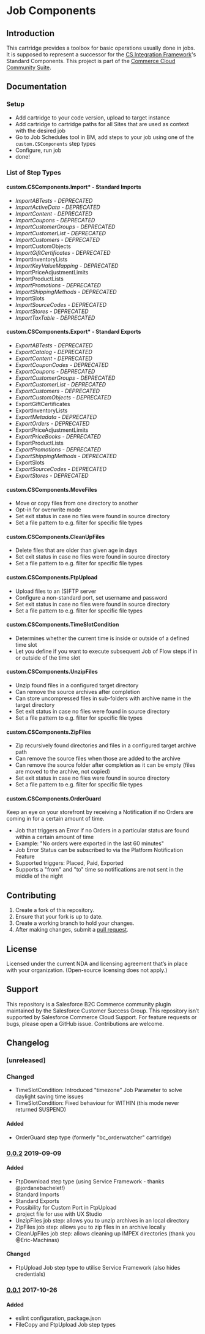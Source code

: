 # Job Components

## Introduction
This cartridge provides a toolbox for basic operations usually done in jobs. It is supposed to represent a successor for the [CS Integration Framework](https://github.com/SalesforceCommerceCloud/integrationframework)'s Standard Components. This project is part of the [Commerce Cloud Community Suite](https://developer.commercecloud.com/s/article/Commerce-Cloud-Community-Suite).

## Documentation

### Setup

 - Add cartridge to your code version, upload to target instance
 - Add cartridge to cartridge paths for all Sites that are used as context with the desired job
 - Go to Job Schedules tool in BM, add steps to your job using one of the `custom.CSComponents` step types
 - Configure, run job
 - done!

### List of Step Types

#### custom.CSComponents.Import* - Standard Imports

 - _ImportABTests - DEPRECATED_
 - _ImportActiveData - DEPRECATED_
 - _ImportContent - DEPRECATED_
 - _ImportCoupons - DEPRECATED_
 - _ImportCustomerGroups - DEPRECATED_
 - _ImportCustomerList - DEPRECATED_
 - _ImportCustomers - DEPRECATED_
 - ImportCustomObjects
 - _ImportGiftCertificates - DEPRECATED_
 - ImportInventoryLists
 - _ImportKeyValueMapping - DEPRECATED_
 - ImportPriceAdjustmentLimits
 - ImportProductLists
 - _ImportPromotions - DEPRECATED_
 - _ImportShippingMethods - DEPRECATED_
 - ImportSlots
 - _ImportSourceCodes - DEPRECATED_
 - _ImportStores - DEPRECATED_
 - _ImportTaxTable - DEPRECATED_


#### custom.CSComponents.Export* - Standard Exports

 - _ExportABTests - DEPRECATED_
 - _ExportCatalog - DEPRECATED_
 - _ExportContent - DEPRECATED_
 - _ExportCouponCodes - DEPRECATED_
 - _ExportCoupons - DEPRECATED_
 - _ExportCustomerGroups - DEPRECATED_
 - _ExportCustomerList - DEPRECATED_
 - _ExportCustomers - DEPRECATED_
 - _ExportCustomObjects - DEPRECATED_
 - ExportGiftCertificates
 - ExportInventoryLists
 - _ExportMetadata - DEPRECATED_
 - _ExportOrders - DEPRECATED_
 - ExportPriceAdjustmentLimits
 - _ExportPriceBooks - DEPRECATED_
 - ExportProductLists
 - _ExportPromotions - DEPRECATED_
 - _ExportShippingMethods - DEPRECATED_
 - ExportSlots
 - _ExportSourceCodes - DEPRECATED_
 - _ExportStores - DEPRECATED_

#### custom.CSComponents.MoveFiles

 - Move or copy files from one directory to another
 - Opt-in for overwrite mode
 - Set exit status in case no files were found in source directory
 - Set a file pattern to e.g. filter for specific file types


#### custom.CSComponents.CleanUpFiles

 - Delete files that are older than given age in days
 - Set exit status in case no files were found in source directory
 - Set a file pattern to e.g. filter for specific file types

#### custom.CSComponents.FtpUpload

 - Upload files to an (S)FTP server
 - Configure a non-standard port, set username and password
 - Set exit status in case no files were found in source directory
 - Set a file pattern to e.g. filter for specific file types

#### custom.CSComponents.TimeSlotCondition

  - Determines whether the current time is inside or outside of a defined time slot
  - Let you define if you want to execute subsequent Job of Flow steps if in or outside of the time slot

#### custom.CSComponents.UnzipFiles

 - Unzip found files in a configured target directory
 - Can remove the source archives after completion
 - Can store uncompressed files in sub-folders with archive name in the target directory
 - Set exit status in case no files were found in source directory
 - Set a file pattern to e.g. filter for specific file types

#### custom.CSComponents.ZipFiles

 - Zip recursively found directories and files in a configured target archive path
 - Can remove the source files when those are added to the archive
 - Can remove the source folder after completion as it can be empty (files are moved to the archive, not copied)
 - Set exit status in case no files were found in source directory
 - Set a file pattern to e.g. filter for specific file types

#### custom.CSComponents.OrderGuard

Keep an eye on your storefront by receiving a Notification if no Orders are coming in for a certain amount of time.

 - Job that triggers an Error if no Orders in a particular status are found within a certain amount of time
 - Example: "No orders were exported in the last 60 minutes"
 - Job Error Status can be subscribed to via the Platform Notification Feature
 - Supported triggers: Placed, Paid, Exported
 - Supports a "from" and "to" time so notifications are not sent in the middle of the night

## Contributing

1. Create a fork of this repository.
2. Ensure that your fork is up to date.
3. Create a working branch to hold your changes.
4. After making changes, submit a [pull request](https://github.com/SalesforceCommerceCloud/job-components/pull/new/master).

## License

Licensed under the current NDA and licensing agreement that’s in place with your organization. (Open-source licensing does not apply.)

## Support

This repository is a Salesforce B2C Commerce community plugin maintained by the Salesforce Customer Success Group. This repository isn’t supported by Salesforce Commerce Cloud Support. For feature requests or bugs, please open a GitHub issue. Contributions are welcome.

## Changelog

### [unreleased]

### Changed
 - TimeSlotCondition: Introduced "timezone" Job Parameter to solve daylight saving time issues
 - TimeSlotCondition: Fixed behaviour for WITHIN (this mode never returned SUSPEND)

#### Added
 - OrderGuard step type (formerly "bc_orderwatcher" cartridge)

### [0.0.2](SalesforceCommerceCloud/job-components/releases/tag/0.0.2) 2019-09-09

#### Added
 - FtpDownload step type (using Service Framework - thanks @jordanebachelet!)
 - Standard Imports
 - Standard Exports
 - Possibility for Custom Port in FtpUpload
 - .project file for use with UX Studio
 - UnzipFiles job step: allows you to unzip archives in an local directory
 - ZipFiles job step: allows you to zip files in an archive locally
 - CleanUpFiles job step: allows cleaning up IMPEX directories (thank you @Eric-Machinas)

#### Changed
 - FtpUpload Job step type to utilise Service Framework (also hides credentials)

### [0.0.1](SalesforceCommerceCloud/job-components/releases/tag/0.0.1) 2017-10-26

#### Added
 - eslint configuration, package.json
 - FileCopy and FtpUpload Job step types